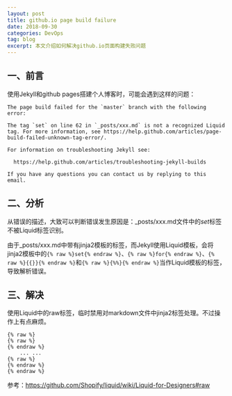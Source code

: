 ```yaml
---
layout: post
title: github.io page build failure
date: 2018-09-30
categories: DevOps
tag: blog
excerpt: 本文介绍如何解决github.io页面构建失败问题
---
```


## 一、前言

使用Jekyll和github pages搭建个人博客时，可能会遇到这样的问题：

```
The page build failed for the `master` branch with the following error:

The tag `set` on line 62 in `_posts/xxx.md` is not a recognized Liquid tag. For more information, see https://help.github.com/articles/page-build-failed-unknown-tag-error/.

For information on troubleshooting Jekyll see:

  https://help.github.com/articles/troubleshooting-jekyll-builds

If you have any questions you can contact us by replying to this email.
```

## 二、分析

从错误的描述，大致可以判断错误发生原因是：_posts/xxx.md文件中的*set*标签不被Liquid标签识别。

由于_posts/xxx.md中带有jinja2模板的标签，而Jekyll使用Liquid模板，会将jinja2模板中的`{% raw %}set{% endraw %}`、`{% raw %}for{% endraw %}`、`{% raw %}{{}}{% endraw %}`和`{% raw %}{%%}{% endraw %}`当作Liquid模板的标签，导致解析错误。

## 三、解决

使用Liquid中的raw标签，临时禁用对markdown文件中jinja2标签处理。不过操作上有点麻烦。

```
{% raw %}
{% raw %}
{% endraw %}
    ... ...
{% raw %}
{% endraw %}
{% endraw %}
```

参考：https://github.com/Shopify/liquid/wiki/Liquid-for-Designers#raw
